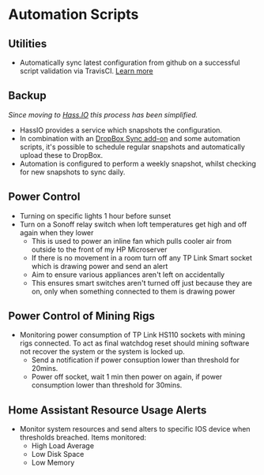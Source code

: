 # Automation Scripts

## Utilities

- Automatically sync latest configuration from github on a successful script validation via TravisCI. [Learn more](build_deploy.md)

## Backup

_Since moving to [Hass.IO](https://www.home-assistant.io/hassio/) this process has been simplified._

- HassIO provides a service which snapshots the configuration. 
- In combination with an [DropBox Sync add-on](https://github.com/danielwelch/hassio-dropbox-sync) and some automation scripts, it's possible to schedule regular snapshots and automatically upload these to DropBox.
- Automation is configured to perform a weekly snapshot, whilst checking for new snapshots to sync daily.

## Power Control

- Turning on specific lights 1 hour before sunset
- Turn on a Sonoff relay switch when loft temperatures get high and off again when they lower
  - This is used to power an inline fan which pulls cooler air from outside to the front of my HP Microserver
  - If there is no movement in a room turn off any TP Link Smart socket which is drawing power and send an alert
  - Aim to ensure various appliances aren't left on accidentally
  - This ensures smart switches aren't turned off just because they are on, only when something connected to them is drawing power

## Power Control of Mining Rigs

- Monitoring power consumption of TP Link HS110 sockets with mining rigs connected. To act as final watchdog reset should mining software not recover the system or the system is locked up.
  - Send a notification if power consuption lower than threshold for 20mins.
  - Power off socket, wait 1 min then power on again, if power consumption lower than threshold for 30mins. 

## Home Assistant Resource Usage Alerts

- Monitor system resources and send alters to specific IOS device when thresholds breached. Items monitored:
  - High Load Average
  - Low Disk Space
  - Low Memory